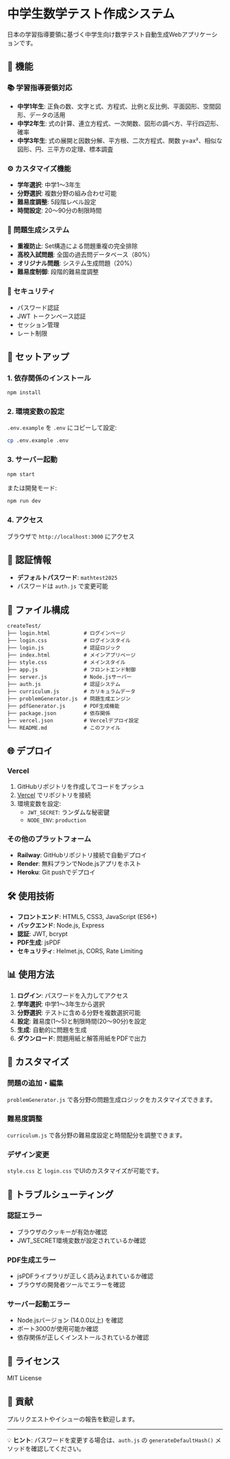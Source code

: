 # 中学生数学テスト作成システム

日本の学習指導要領に基づく中学生向け数学テスト自動生成Webアプリケーションです。

## 🎯 機能

### 📚 **学習指導要領対応**
- **中学1年生**: 正負の数、文字と式、方程式、比例と反比例、平面図形、空間図形、データの活用
- **中学2年生**: 式の計算、連立方程式、一次関数、図形の調べ方、平行四辺形、確率
- **中学3年生**: 式の展開と因数分解、平方根、二次方程式、関数 y=ax²、相似な図形、円、三平方の定理、標本調査

### ⚙️ **カスタマイズ機能**
- **学年選択**: 中学1〜3年生
- **分野選択**: 複数分野の組み合わせ可能
- **難易度調整**: 5段階レベル設定
- **時間設定**: 20〜90分の制限時間

### 🔧 **問題生成システム**
- **重複防止**: Set構造による問題重複の完全排除
- **高校入試問題**: 全国の過去問データベース（80%）
- **オリジナル問題**: システム生成問題（20%）
- **難易度制御**: 段階的難易度調整

### 🔐 **セキュリティ**
- パスワード認証
- JWT トークンベース認証
- セッション管理
- レート制限

## 🚀 セットアップ

### 1. 依存関係のインストール

```bash
npm install
```

### 2. 環境変数の設定

`.env.example` を `.env` にコピーして設定:

```bash
cp .env.example .env
```

### 3. サーバー起動

```bash
npm start
```

または開発モード:

```bash
npm run dev
```

### 4. アクセス

ブラウザで `http://localhost:3000` にアクセス

## 🔐 認証情報

- **デフォルトパスワード**: `mathtest2025`
- パスワードは `auth.js` で変更可能

## 📁 ファイル構成

```
createTest/
├── login.html           # ログインページ
├── login.css            # ログインスタイル
├── login.js             # 認証ロジック
├── index.html           # メインアプリページ
├── style.css            # メインスタイル
├── app.js               # フロントエンド制御
├── server.js            # Node.jsサーバー
├── auth.js              # 認証システム
├── curriculum.js        # カリキュラムデータ
├── problemGenerator.js  # 問題生成エンジン
├── pdfGenerator.js      # PDF生成機能
├── package.json         # 依存関係
├── vercel.json          # Vercelデプロイ設定
└── README.md            # このファイル
```

## 🌐 デプロイ

### Vercel

1. GitHubリポジトリを作成してコードをプッシュ
2. [Vercel](https://vercel.com) でリポジトリを接続
3. 環境変数を設定:
   - `JWT_SECRET`: ランダムな秘密鍵
   - `NODE_ENV`: `production`

### その他のプラットフォーム

- **Railway**: GitHubリポジトリ接続で自動デプロイ
- **Render**: 無料プランでNode.jsアプリをホスト
- **Heroku**: Git pushでデプロイ

## 🛠️ 使用技術

- **フロントエンド**: HTML5, CSS3, JavaScript (ES6+)
- **バックエンド**: Node.js, Express
- **認証**: JWT, bcrypt
- **PDF生成**: jsPDF
- **セキュリティ**: Helmet.js, CORS, Rate Limiting

## 📊 使用方法

1. **ログイン**: パスワードを入力してアクセス
2. **学年選択**: 中学1〜3年生から選択
3. **分野選択**: テストに含める分野を複数選択可能
4. **設定**: 難易度(1〜5)と制限時間(20〜90分)を設定
5. **生成**: 自動的に問題を生成
6. **ダウンロード**: 問題用紙と解答用紙をPDFで出力

## 🔧 カスタマイズ

### 問題の追加・編集

`problemGenerator.js` で各分野の問題生成ロジックをカスタマイズできます。

### 難易度調整

`curriculum.js` で各分野の難易度設定と時間配分を調整できます。

### デザイン変更

`style.css` と `login.css` でUIのカスタマイズが可能です。

## 🐛 トラブルシューティング

### 認証エラー
- ブラウザのクッキーが有効か確認
- JWT_SECRET環境変数が設定されているか確認

### PDF生成エラー
- jsPDFライブラリが正しく読み込まれているか確認
- ブラウザの開発者ツールでエラーを確認

### サーバー起動エラー
- Node.jsバージョン (14.0.0以上) を確認
- ポート3000が使用可能か確認
- 依存関係が正しくインストールされているか確認

## 📝 ライセンス

MIT License

## 🤝 貢献

プルリクエストやイシューの報告を歓迎します。

---

💡 **ヒント**: パスワードを変更する場合は、`auth.js` の `generateDefaultHash()` メソッドを確認してください。